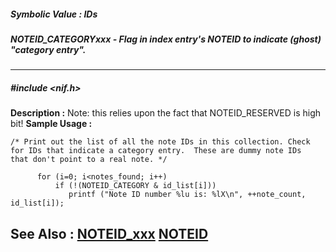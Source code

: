 ##### Symbolic Value : IDs
##### NOTEID_CATEGORYxxx - Flag in index entry's NOTEID to indicate (ghost) "category entry".
---
##### #include <nif.h>
**Description :**
Note: this relies upon the fact that NOTEID_RESERVED is high bit!
**Sample Usage :**
```
/* Print out the list of all the note IDs in this collection. Check
for IDs that indicate a category entry.  These are dummy note IDs
that don't point to a real note. */

      for (i=0; i<notes_found; i++)
          if (!(NOTEID_CATEGORY & id_list[i]))
             printf ("Note ID number %lu is: %lX\n", ++note_count, id_list[i]);
```
**See Also :**
[NOTEID_xxx](D:/md_files/NOTEID_xxx.md)
[NOTEID](D:/md_files/NOTEID.md)
---
